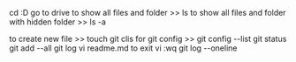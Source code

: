 cd :D 
go to drive
to show all files and folder >> ls 
to show all files and folder with hidden folder  >>  ls -a

to create new file >> touch <fileName>
git clis
for git config >> git config --list
git status
git add --all
git log
vi readme.md 
to exit vi :wq
git log --oneline

